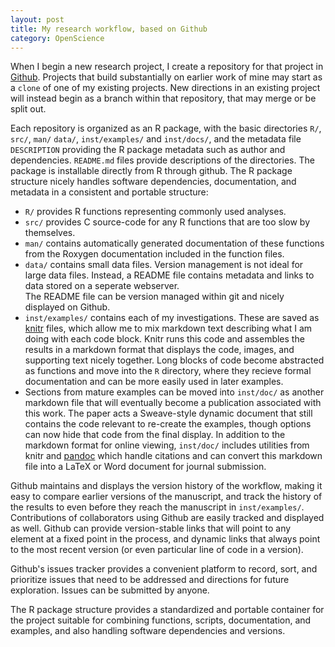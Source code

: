```yaml
---
layout: post
title: My research workflow, based on Github
category: OpenScience
---
```


When I begin a new research project, I create a repository for that project in [Github](https://github.com/cboettig). 
Projects that build substantially on earlier work of mine may start as a `clone` 
of one of my existing projects. New directions in an existing project will instead
begin as a branch within that repository, that may merge or be split out.  

Each repository is organized as an R package, with the basic directories `R/`, `src/`, `man/`
`data/`, `inst/examples/` and `inst/docs/`, and the metadata file `DESCRIPTION` providing
the R package metadata such as author and dependencies.  `README.md` files provide 
descriptions of the directories.  The package is installable directly from R through
github.  The R package structure nicely handles software dependencies, documentation, and 
metadata in a consistent and portable structure: 

- `R/` provides R functions representing commonly used analyses. 
- `src/` provides C source-code for any R functions that are too slow by themselves.
- `man/` contains automatically generated documentation of these functions from the 
Roxygen documentation included in the function files. 
- `data/` contains small data files.  Version management is not ideal for large data files.
Instead, a README file contains metadata and links to data stored on a seperate webserver.  
The README file can be version managed within git and nicely displayed on Github.
- `inst/examples/` contains each of my investigations.  These are saved as 
[knitr](http://yihui.name/knitr) files, which allow me to mix markdown text describing
what I am doing with each code block.  Knitr runs this code and assembles
the results in a markdown format that displays the code, images, and supporting text nicely
together. Long blocks of code become abstracted as functions and move into the `R` directory,
where they recieve formal documentation and can be more easily used in later examples. 
- Sections from mature examples can be moved into `inst/doc/` as another markdown file that
will eventually become a publication associated with this work.  The paper acts a Sweave-style
dynamic document that still contains the code relevant to re-create the examples, though options
can now hide that code from the final display. In addition to the markdown format for online
viewing, `inst/doc/` includes utilities from knitr and [pandoc](http://johnmacfarlane.net/pandoc/)
which handle citations and can convert this markdown file into a LaTeX or Word document for 
journal submission.


Github maintains and displays the version history of the workflow, making it easy to compare 
earlier versions of the manuscript, and track the history of the results to even before they
reach the manuscript in `inst/examples/`.  Contributions of collaborators using Github are easily
tracked and displayed as well.  Github can provide version-stable links that will point to 
any element at a fixed point in the process, and dynamic links that always point to the most
recent version (or even particular line of code in a version). 

Github's issues tracker provides a convenient platform to record, sort, and prioritize issues
that need to be addressed and directions for future exploration. Issues can be submitted by anyone.  



The R package structure provides a standardized and 
portable container for the project suitable for combining functions, scripts, documentation, 
and examples, and also handling software dependencies and versions.  



